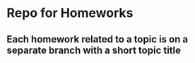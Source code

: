 # Repo for Homeworks

## Each homework related to a topic is on a separate branch with a short topic title
